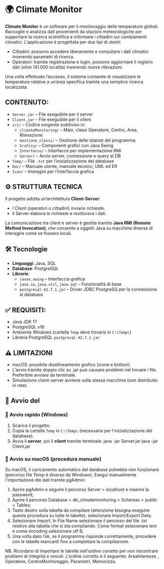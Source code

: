# 🌍 Climate Monitor

**Climate Monitor** è un software per il monitoraggio delle temperature globali. Raccoglie e analizza dati provenienti da stazioni meteorologiche per supportare la ricerca scientifica e informare i cittadini sui cambiamenti climatici. L’applicazione è progettata per due tipi di utenti:

- Cittadini: possono accedere liberamente e consultare i dati climatici inserendo parametri di ricerca.
- Operatori: tramite registrazione e login, possono aggiornare il registro dati (oltre 141.000 località) inserendo nuove rilevazioni.

Una volta effettuato l’accesso, il sistema consente di visualizzare le temperature relative a un’area specifica tramite una semplice ricerca localizzata.

## CONTENUTO:

- `Server.jar` – File eseguibile per il server
- `Client.jar` – File eseguibile per il client
- `src/` – Codice sorgente suddiviso in:
  - `climateMonitoring/` – Main, classi Operatore, Centro, Area, 	Rilevazione
  - `Gestione_classi/` – Gestione delle istanze del programma
  - `Grafica/` – Componenti grafici con Java Swing
  - `Interfacce/` – Interfacce per implementazione RMI
  - `Server/` – Avvio server, connessione e query al DB
- `Temp/` – File `.txt` per l’inizializzazione del database
- `Doc/` – Manuale utente, manuale tecnico, UML ed ER
- `Icon/` – Immagini per l’interfaccia grafica

## ⚙️ STRUTTURA TECNICA

Il progetto adotta un’architettura **Client-Server**:
- I Client (operatori o cittadini) inviano richieste.
- Il Server elabora le richieste e restituisce i dati.

La comunicazione tra client e server è gestita tramite **Java RMI (Remote Method Invocation)**, che consente a oggetti Java su macchine diverse di interagire come se fossero locali.

## 🛠️ Tecnologie 

- **Linguaggi**: Java, SQL
- **Database**: PostgreSQL
- **Librerie**:  
  - `javax.swing` – Interfaccia grafica  
  - `java.io`, `java.util`, `java.sql` – Funzionalità di base  
  - `postgresql-42.7.1.jar` – Driver JDBC PostgreSQ per la connessione al database

## ✅ REQUISITI:

- Java JDK 17
- PostgreSQL v16
- Ambiente Windows (cartella `Temp` deve trovarsi in `C:\Temp\`)
- Libreria PostgreSQL  `postgresql-42.7.1.jar`

## ⚠️ LIMITAZIONI

- macOS: possibile disallineamento grafico (icone e bottoni).
- L'avvio tramite doppio clic su .jar può causare problemi nel trovare i file. Preferibile avviare da terminale.
- Simulazione client-server avviene sulla stessa macchina (non distribuito in rete).

## 🚀 Avvio del 

### 🔧 Avvio rapido (Windows)

1. Scarica il progetto.
2. Copia la cartella `Temp` in `C:\Temp\` (necessaria per l'inizializzazione del database).
3. Avvia il **server**, poi il **client** tramite terminale:
   java -jar Server.jar
   java -jar Client.jar

### 🍎 Avvio su macOS (procedura manuale)

Su macOS, il caricamento automatico del database potrebbe non funzionare (percorso file Temp è diverso da Windows). Esegui manualmente l'importazione dei dati tramite pgAdmin:

1. Aprire pgAdmin e seguire il percorso Server > localhost e inserire la password;
2. Aprire il percorso Database > db_climatemonitoring > Schemas > public > Tables;
3. Tasto destro sulla tabella da compilare (attenzione bisogna eseguire questa procedura su tutte le tabelle), selezionare Import/Export Data;
4. Selezionare Import, In File Name selezionare il percorso del file .txt relativo alla tabella che si sta compilando. Come format selezionare text e come encoding selezionare utf 8;
5. Una volta dato l’ok, se il programma risponde correttamente, procedere
con le tabelle mancanti fino a completare la compilazione.

NB. Ricordarsi di importare le tabelle nell'ordine corretto per non riscontrare problemi di integrità e vincoli. L’ordine corretto è il seguente: AreaInteresse , Operatore, CentroMonitoraggio, Parametri, Memorizza.
